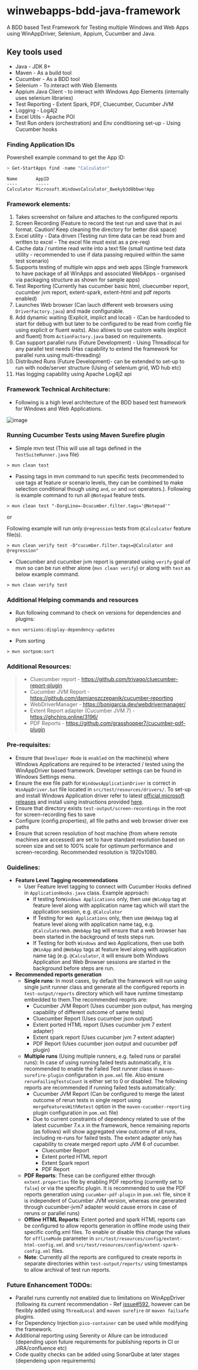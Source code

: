 # winwebapps-bdd-java-framework
A BDD based Test Framework for Testing multiple Windows and Web Apps using WinAppDriver, Selenium, Appium, Cucumber and Java. 

## Key tools used
- Java - JDK 8+
- Maven - As a build tool
- Cucumber - As a BDD tool
- Selenium - To interact with Web Elements
- Appium Java Client - to interact with Windows App Elements (internally uses selenium libraries)
- Test Reporting - Extent Spark, PDF, Cluecumber, Cucumber JVM
- Logging - Log4j2
- Excel Utils - Apache POI
- Test Run orders (orchestration) and Env conditioning set-up - Using Cucumber hooks 

### Finding Application IDs
Powershell example command to get the App ID: 

```powershell
> Get-StartApps find -name "Calculator"
```

```
Name       AppID
----       -----
Calculator Microsoft.WindowsCalculator_8wekyb3d8bbwe!App
```

### Framework elements:
1. Takes screenshot on failure and attaches to the configured reports
2. Screen Recording (Feature to record the test run and save that in avi format. Caution! Keep cleaning the directory for better disk space)
3. Excel utility - Data driven (Testing run time data can be read from and written to excel - The excel file must exist as a pre-req)
4. Cache data / runtime read write into a text file (small runtime test data utility - recommended to use if data passing required within the same test scenario)
5. Supports testing of multiple win apps and web apps (Single framework to have package of all WinApps and associated WebApps - organised via packaging structure as shown for sample apps)
6. Test Reporting (Currently has cucumber basic html, cluecumber report, cucumber jvm report, extent-spark, extent-html and pdf reports enabled)
7. Launches Web browser (Can lauch different web browsers using `DriverFactory.java`) and made configurable.
8. Add dynamic waiting (Explicit, implict and local) - (Can be hardcoded to start for debug with but later to be configured to be read from config file using explicit or fluent waits). Also allows to use custom waits (explicit and fluent) from `ActionFactory.java` based on requirements. 
9. Can support parallel runs (Future Development) - Using Threadlocal for any parallel test needs (Has capability to extend the framework for parallel runs using multi-threading)
10. Distributed Runs (Future Development)- can be extended to set-up to run with node/server structure (Using of selenium grid, WD hub etc)
11. Has logging capability using Apache Log4j2 api

### Framework Technical Architecture:
- Following is a high level architecture of the BDD based test framework for Windows and Web Applications.

![image](https://user-images.githubusercontent.com/29902309/193563104-49b558ad-3e83-472e-9934-0eada5893d78.png)


### Running Cucumber Tests using Maven Surefire plugin



- Simple mvn test (This will use all tags defined in the `TestSuiteRunner.java` file)
```
> mvn clean test
```

- Passing tags in mvn command to run specific tests (recommended to use tags at feature or scenario levels, they can be combined to make selection conditional though using `and`, `or` and `not` operators.). Following is example command to run all `@Notepad` feature tests.
```
> mvn clean test "-DargLine=-Dcucumber.filter.tags='@Notepad'"
```
or 

Following example will run only `@regression` tests from `@Calculcator` feature file(s).

```
> mvn clean verify test -D"cucumber.filter.tags=@Calculator and @regression"
```

- Cluecumber and cucumber jvm report is generated using `verify` goal of mvn so can be run either alone (`mvn clean verify`) or along with `test` as below example command.

```
> mvn clean verify test
```

### Additional Helping commands and resources

- Run following command to check on versions for dependencies and plugins:
```
> mvn versions:display-dependency-updates
```
- Pom sorting

```
> mvn sortpom:sort
```

### Additional Resources: 
>- Cluecumber report - https://github.com/trivago/cluecumber-report-plugin
>- Cucumber JVM Report - https://github.com/damianszczepanik/cucumber-reporting
>- WebDriverManager - https://bonigarcia.dev/webdrivermanager/
>- Extent Report adapter (Cucumber JVM 7) - https://ghchirp.online/3196/
>- PDF Reports - https://github.com/grasshopper7/cucumber-pdf-plugin

### Pre-requisites: 

- Ensure that `Developer Mode` is `enabled` on the machine(s) where Windows Applications are required to be interacted / tested using the WinAppDriver based framework. Developer settings can be found in Windows Settings menu.
- Ensure the exe file path for `WindowsApplicationDriver` is correct in `WinAppDriver.bat` file located in `src/test/resources/drivers/`. To set-up and install Windows Application driver refer to latest [official microsoft releases](https://github.com/Microsoft/WinAppDriver/releases) and install using instructions provided [here](https://github.com/microsoft/WinAppDriver#install--run-winappdriver).
- Ensure that directory exists `test-output/screen-recordings` in the root for screen-recording fies to save
- Configure (config.properties), all file paths and web browser driver exe paths
- Ensure that screen resolution of host machine (from where remote machines are accessed) are set to have standard resolution based on screen size and set to 100% scale for optimum performance and screen-recording. Recommended resolution is 1920x1080. 


### Guidelines:
- **Feature Level Tagging recommendations**
  - User Feature level tagging to connect with Cucumber Hooks defined in `ApplicationHooks.java` class. Example approach:
    - If testing for`Windows Applications` only, then use `@WinApp` tag at feature level along with application name tag which will start the application session, e.g. `@Calculator`
    - If Testing for `Web Applications` only, then use `@WebApp` tag at feature level along with application name tag, e.g. `@CalculatorWeb`. `@WebApp` tag will ensure that a web browser has been started in the background of tests steps run.
    - If Testing for both `Windows` and `Web` Applications, then use both `@WinApp` and `@WebApp` tags at feature level along with application name tag (e.g. `@Calculator`, it will ensure both Windows Application and Web Browser sessions are started in the background before steps are run. 
- **Recommended reports generation**
  - **Single runs**: In most cases, by default the framework will run using single junit runner class and generate all the configured reports in `test-output/reports` directory which will have runtime timestamp embedded to them.The recommended reoprts are:
    - Cucumber JVM Report (Uses cucumber json output, has merging capability of different outcome of same tests)
    - Cluecumber Report (Uses cucumber json output)
    - Extent ported HTML report (Uses cucumber jvm 7 extent adapter)
    - Extent spark report (Uses cucumber jvm 7 extent adapter)
    - PDF Report (Uses cucumber json output and cucumber pdf plugin)
  - **Multiple runs** (Using multiple runners, e.g. failed runs or parallel runs): In case of using running failed tests automatically, it is recommended to enable the Failed Test runner class in `maven-surefire-plugin` configuration in `pom.xml` file. Also ensure `rerunFailingTestsCount` is either set to 0 or disabled. The following reports are recommended if running failed tests automatically:
    - Cucumber JVM Report (Can be configured to merge the latest outcome of rerun tests in single report using `mergeFeaturesWithRetest` option in the `maven-cucumber-reporting` plugin configuration in `pom.xml` file)
    - Due to current constraints of dependency related to use of the latest cucumber 7.x.x in the framework, hence remaining reports (as follows) will show aggregated view outcome of all runs, including re-runs for failed tests. The extent adapter only has capability to create merged report upto JVM 6 of cucumber.
      - Cluecumber Report
      - Extent ported HTML report
      - Extent Spark report
      - PDF Report
  - **PDF Reports**: These can be configured either through `extent.properties` file by enabling PDF reporting (currently set to `false`) or via the specific plugin. It is recommended to use the PDF reports generation using `cucumber-pdf-plugin` in `pom.xml` file, since it is independent of Cucumber JVM version, whereas one generated through cucumber-jvm7 adapter would cause errors in case of reruns or parallel runs)
  - **Offline HTML Reports**: Extent ported and spark HTML reports can be configured to allow reports generation in offline mode using their specific config.xml files. To enable or disable this change the values for `offlineMode` parameter in `src/test/resources/config/extent-html-config.xml` and `src/test/resources/config/extent-spark-config.xml` files.  
  - **Note**: Currently all the reports are configured to create reports in separate directories within `test-output/reports/` using timestamps to allow archival of test run reports. 

### Future Enhancement TODOs:
- Parallel runs currently not enabled due to limitations on WinAppDriver (following its current recommendation - Ref [issue#592](https://github.com/microsoft/WinAppDriver/issues/592), however can be flexibly added using `ThreadLocal` and `maven surefire` or `maven failsafe` plugins. 
- For Dependency Injection `pico-container` can be used while modifying the framework. 
- Additional reporting using Serenity or Allure can be introduced (depending upon future requirements for publishing reports in CI or JIRA/confluence etc)
- Code quality checks can be added using SonarQube at later stages (dependeing upon requirements) 

